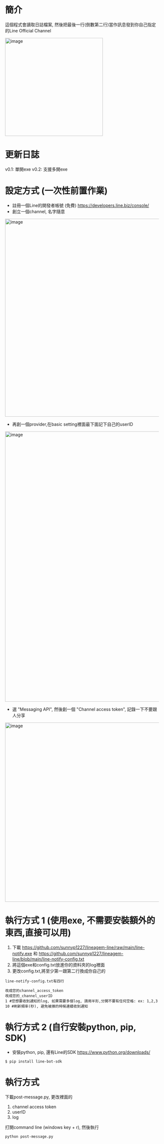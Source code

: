 # 簡介
這個程式會讀取日誌檔案, 然後把最後一行(倒數第二行)當作訊息發到你自己指定的Line Official Channel

<img width="320" alt="image" src="https://user-images.githubusercontent.com/691289/216745596-b58c7538-1d53-482a-9d8d-33dccc80c115.jpeg">

# 更新日誌
 v0.1: 單開exe
 v0.2: 支援多開exe

# 設定方式 (一次性前置作業)
- 註冊一個Line的開發者帳號 (免費)
   https://developers.line.biz/console/
- 創立一個channel, 名字隨意
<img width="646" alt="image" src="https://user-images.githubusercontent.com/691289/216746064-d09b43c6-13bc-44a3-bbe8-5d7b99a97fdc.png">

- 再創一個provider,在basic setting裡面最下面記下自己的userID
<img width="882" alt="image" src="https://user-images.githubusercontent.com/691289/216745406-80541150-da37-4146-9a02-1ead2bb82102.png">

- 選 "Messaging API", 然後創一個 "Channel access token", 記錄一下不要跟人分享
<img width="585" alt="image" src="https://user-images.githubusercontent.com/691289/216746237-ccebd59d-8e87-49e2-8d10-4c03d6d38974.png">

# 執行方式 1 (使用exe, 不需要安裝額外的東西,直接可以用)
1. 下載 https://github.com/sunnyp1227/lineagem-line/raw/main/line-notify.exe 和 https://github.com/sunnyp1227/lineagem-line/blob/main/line-notify-config.txt
2. 將這個exe和config.txt放進你的資料夾的log裡面
3. 更改config.txt,將至少第一跟第二行換成你自己的

```
line-notify-config.txt有四行

改成您的channel_access_token
改成您的_channel_userID
1 #您想要收到通知的log, 如果需要多個log, 請用半形,分開不要有任何空格: ex: 1,2,3
10 #刷新頻率(秒), 避免被揍的時候連續收到通知

```

# 執行方式 2 (自行安裝python, pip, SDK)
- 安裝python, pip, 還有Line的SDK
https://www.python.org/downloads/
```
$ pip install line-bot-sdk
```

# 執行方式 
下載post-message.py, 更改裡面的

1. channel access token
2. userID
3. log

打開command line (windows key + r), 然後執行
```
python post-message.py
```
